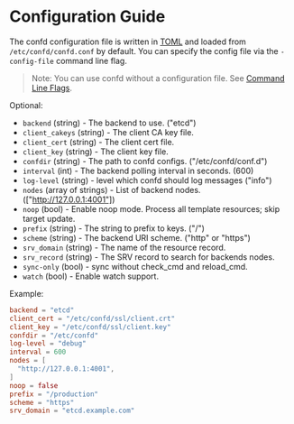 # Configuration Guide

The confd configuration file is written in [TOML](https://github.com/mojombo/toml)
and loaded from `/etc/confd/confd.conf` by default. You can specify the config file via the `-config-file` command line flag.

> Note: You can use confd without a configuration file. See [Command Line Flags](https://github.com/kelseyhightower/confd/blob/master/docs/command-line-flags.md).

Optional:

* `backend` (string) - The backend to use. ("etcd")
* `client_cakeys` (string) - The client CA key file.
* `client_cert` (string) - The client cert file.
* `client_key` (string) - The client key file.
* `confdir` (string) - The path to confd configs. ("/etc/confd/conf.d")
* `interval` (int) - The backend polling interval in seconds. (600)
* `log-level` (string) - level which confd should log messages ("info")
* `nodes` (array of strings) - List of backend nodes. (["http://127.0.0.1:4001"])
* `noop` (bool) - Enable noop mode. Process all template resources; skip target update.
* `prefix` (string) - The string to prefix to keys. ("/")
* `scheme` (string) - The backend URI scheme. ("http" or "https")
* `srv_domain` (string) - The name of the resource record.
* `srv_record` (string) - The SRV record to search for backends nodes.
* `sync-only` (bool) - sync without check_cmd and reload_cmd.
* `watch` (bool) - Enable watch support.

Example:

```TOML
backend = "etcd"
client_cert = "/etc/confd/ssl/client.crt"
client_key = "/etc/confd/ssl/client.key"
confdir = "/etc/confd"
log-level = "debug"
interval = 600
nodes = [
  "http://127.0.0.1:4001",
]
noop = false
prefix = "/production"
scheme = "https"
srv_domain = "etcd.example.com"
```
